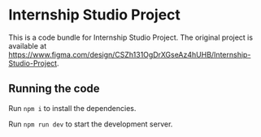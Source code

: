 
  # Internship Studio Project

  This is a code bundle for Internship Studio Project. The original project is available at https://www.figma.com/design/CSZh131OgDrXGseAz4hUHB/Internship-Studio-Project.

  ## Running the code

  Run `npm i` to install the dependencies.

  Run `npm run dev` to start the development server.
  